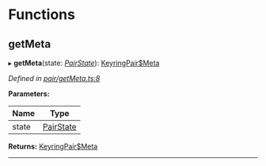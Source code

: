 

# Functions

<a id="getmeta"></a>

##  getMeta

▸ **getMeta**(state: *[PairState](_pair_types_.md#pairstate)*): [KeyringPair$Meta](_types_.md#keyringpair_meta)

*Defined in [pair/getMeta.ts:8](https://github.com/polkadot-js/common/blob/7297e68/packages/keyring/src/pair/getMeta.ts#L8)*

**Parameters:**

| Name | Type |
| ------ | ------ |
| state | [PairState](_pair_types_.md#pairstate) |

**Returns:** [KeyringPair$Meta](_types_.md#keyringpair_meta)

___

